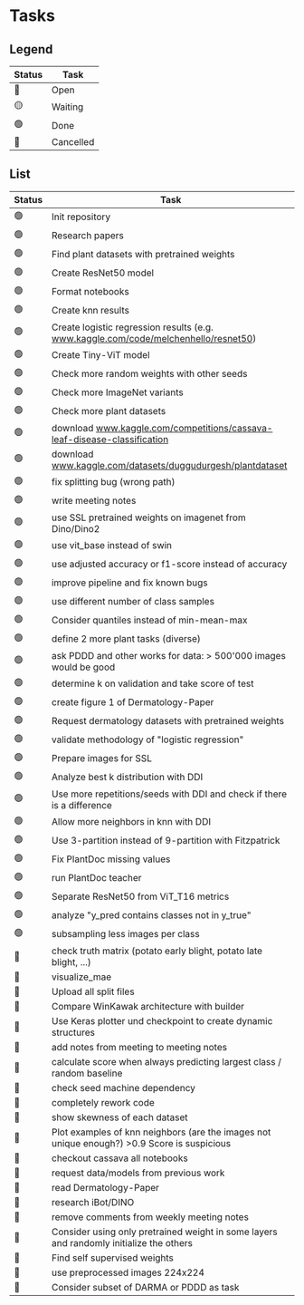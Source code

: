 # Tasks

## Legend

| Status | Task      |
| ------ | --------- |
| 🔵     | Open      |
| 🟡     | Waiting   |
| 🟢     | Done      |
| 🔴     | Cancelled |

## List

| Status | Task                                                                                        |
| ------ | ------------------------------------------------------------------------------------------- |
| 🟢     | Init repository                                                                             |
| 🟢     | Research papers                                                                             |
| 🟢     | Find plant datasets with pretrained weights                                                 |
| 🟢     | Create ResNet50 model                                                                       |
| 🟢     | Format notebooks                                                                            |
| 🟢     | Create knn results                                                                          |
| 🟢     | Create logistic regression results (e.g. www.kaggle.com/code/melchenhello/resnet50)         |
| 🟢     | Create Tiny-ViT model                                                                       |
| 🟢     | Check more random weights with other seeds                                                  |
| 🟢     | Check more ImageNet variants                                                                |
| 🟢     | Check more plant datasets                                                                   |
| 🟢     | download www.kaggle.com/competitions/cassava-leaf-disease-classification                    |
| 🟢     | download www.kaggle.com/datasets/duggudurgesh/plantdataset                                  |
| 🟢     | fix splitting bug (wrong path)                                                              |
| 🟢     | write meeting notes                                                                         |
| 🟢     | use SSL pretrained weights on imagenet from Dino/Dino2                                      |
| 🟢     | use vit_base instead of swin                                                                |
| 🟢     | use adjusted accuracy or f1-score instead of accuracy                                       |
| 🟢     | improve pipeline and fix known bugs                                                         |
| 🟢     | use different number of class samples                                                       |
| 🟢     | Consider quantiles instead of min-mean-max                                                  |
| 🟢     | define 2 more plant tasks (diverse)                                                         |
| 🟢     | ask PDDD and other works for data: > 500'000 images would be good                           |
| 🟢     | determine k on validation and take score of test                                            |
| 🟢     | create figure 1 of Dermatology-Paper                                                        |
| 🟢     | Request dermatology datasets with pretrained weights                                        |
| 🟢     | validate methodology of "logistic regression"                                               |
| 🟢     | Prepare images for SSL                                                                      |
| 🟢     | Analyze best k distribution with DDI                                                        |
| 🟢     | Use more repetitions/seeds with DDI and check if there is a difference                      |
| 🟢     | Allow more neighbors in knn with DDI                                                        |
| 🟢     | Use 3-partition instead of 9-partition with Fitzpatrick                                     |
| 🟢     | Fix PlantDoc missing values                                                                 |
| 🟢     | run PlantDoc teacher                                                                        |
| 🟢     | Separate ResNet50 from ViT_T16 metrics                                                      |
| 🟢     | analyze "y_pred contains classes not in y_true"                                             |
| 🟢     | subsampling less images per class                                                           |
| 🔵     | check truth matrix (potato early blight, potato late blight, ...)                           |
| 🔵     | visualize_mae                                                                               |
| 🔵     | Upload all split files                                                                      |
| 🔵     | Compare WinKawak architecture with builder                                                  |
| 🔵     | Use Keras plotter und checkpoint to create dynamic structures                               |
| 🔵     | add notes from meeting to meeting notes                                                     |
| 🔵     | calculate score when always predicting largest class / random baseline                      |
| 🔵     | check seed machine dependency                                                               |
| 🔵     | completely rework code                                                                      |
| 🔵     | show skewness of each dataset                                                               |
| 🔵     | Plot examples of knn neighbors (are the images not unique enough?) >0.9 Score is suspicious |
| 🔵     | checkout cassava all notebooks                                                              |
| 🔵     | request data/models from previous work                                                      |
| 🔵     | read Dermatology-Paper                                                                      |
| 🔵     | research iBot/DINO                                                                          |
| 🔵     | remove comments from weekly meeting notes                                                   |
| 🔵     | Consider using only pretrained weight in some layers and randomly initialize the others     |
| 🔴     | Find self supervised weights                                                                |
| 🔴     | use preprocessed images 224x224                                                             |
| 🔴     | Consider subset of DARMA or PDDD as task                                                    |
